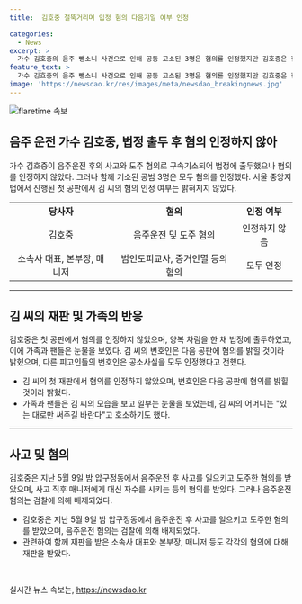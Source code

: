 ```yaml
---
title:  김호중 절뚝거리며 입정 혐의 다음기일 여부 인정

categories:
  - News
excerpt: >
  가수 김호중의 음주 뺑소니 사건으로 인해 공동 고소된 3명은 혐의를 인정했지만 김호중은 혐의를 부인했다. 법정에선 김호중과 공동 고소된 인물들이 함께 재판을 받았는데, 김호중의 어머니는 법정에서 눈물을 보였다. 특히 김호중은 음주운전으로 사고를 낸 뒤 도주하고, 사고 직후 매니저에게 대신 자수를 시킨 혐의도 받았다. 같이 재판을 받은 소속사 대표와 본부장도 각각 각종 혐의를 받고 있다.
feature_text: >
  가수 김호중의 음주 뺑소니 사건으로 인해 공동 고소된 3명은 혐의를 인정했지만 김호중은 혐의를 부인했다. 법정에선 김호중과 공동 고소된 인물들이 함께 재판을 받았는데, 김호중의 어머니는 법정에서 눈물을 보였다. 특히 김호중은 음주운전으로 사고를 낸 뒤 도주하고, 사고 직후 매니저에게 대신 자수를 시킨 혐의도 받았다. 같이 재판을 받은 소속사 대표와 본부장도 각각 각종 혐의를 받고 있다.
image: 'https://newsdao.kr/res/images/meta/newsdao_breakingnews.jpg'
---
```


<p><img src="https://newsdao.kr/res/images/meta/newsdao_breakingnews.jpg" alt="flaretime 속보" /></p>

<h2 data-ke-size="size26">음주 운전 가수 김호중, 법정 출두 후 혐의 인정하지 않아</h2>

<p data-ke-size="size16">가수 김호중이 음주운전 후의 사고와 도주 혐의로 구속기소되어 법정에 출두했으나 혐의를 인정하지 않았다. 그러나 함께 기소된 공범 3명은 모두 혐의를 인정했다. 서울 중앙지법에서 진행된 첫 공판에서 김 씨의 혐의 인정 여부는 밝혀지지 않았다. </p>

<table style="width: 100%;" data-ke-style="text-align: center;">
<tbody>
<tr>
<td style="text-align: center; height: 17px;"><b>당사자</b></td>
<td style="text-align: center; height: 17px;"><b>혐의</b></td>
<td style="text-align: center; height: 17px;"><b>인정 여부</b></td>
</tr>
<tr>
<td style="text-align: center; height: 17px;">김호중</td>
<td style="text-align: center; height: 17px;">음주운전 및 도주 혐의</td>
<td style="text-align: center; height: 17px;">인정하지 않음</td>
</tr>
<tr>
<td style="text-align: center; height: 17px;">소속사 대표, 본부장, 매니저</td>
<td style="text-align: center; height: 17px;">범인도피교사, 증거인멸 등의 혐의</td>
<td style="text-align: center; height: 17px;">모두 인정</td>
</tr>
</tbody>
</table>

<hr>

<h2 data-ke-size="size26">김 씨의 재판 및 가족의 반응</h2>

<p data-ke-size="size16">김호중은 첫 공판에서 혐의를 인정하지 않았으며, 양복 차림을 한 채 법정에 출두하였고, 이에 가족과 팬들은 눈물을 보였다. 김 씨의 변호인은 다음 공판에 혐의를 밝힐 것이라 밝혔으며, 다른 피고인들의 변호인은 공소사실을 모두 인정했다고 전했다.</p>

<ul>
<li>김 씨의 첫 재판에서 혐의를 인정하지 않았으며, 변호인은 다음 공판에 혐의를 밝힐 것이라 밝혔다.</li>
<li>가족과 팬들은 김 씨의 모습을 보고 일부는 눈물을 보였는데, 김 씨의 어머니는 "있는 대로만 써주길 바란다"고 호소하기도 했다.</li>
</ul>

<hr>

<h2 data-ke-size="size26">사고 및 혐의</h2>

<p data-ke-size="size16">김호중은 지난 5월 9일 밤 압구정동에서 음주운전 후 사고를 일으키고 도주한 혐의를 받았으며, 사고 직후 매니저에게 대신 자수를 시키는 등의 혐의를 받았다. 그러나 음주운전 혐의는 검찰에 의해 배제되었다.</p>

<ul>
<li>김호중은 지난 5월 9일 밤 압구정동에서 음주운전 후 사고를 일으키고 도주한 혐의를 받았으며, 음주운전 혐의는 검찰에 의해 배제되었다.</li>
<li>관련하여 함께 재판을 받은 소속사 대표와 본부장, 매니저 등도 각각의 혐의에 대해 재판을 받았다.</li>
</ul>

<p data-ke-size="size16">&nbsp;</p>
실시간 뉴스 속보는, <a href="https://newsdao.kr" rel="dofollow">https://newsdao.kr</a>


